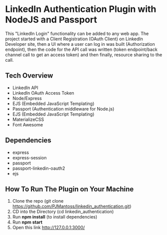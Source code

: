 # LinkedIn Authentication Plugin with NodeJS and Passport

This "LinkedIn Login" functionality can be added to any web app. The project started with a Client Registration (OAuth Client) on LinkedIn Developer site, then a UI where a user can log in was built (Authorization endpoint), then the code for the API call was written (token endpoint/back channel call to get an access token) and then finally, resource sharing to the call.

## Tech Overview

- LinkedIn API
- LinkedIn OAuth Access Token
- Node/Express
- EJS (Embedded JavaScript Templating)
- Passport (Authentication middleware for Node.js)
- EJS (Embedded JavaScript Templating)
- MaterializeCSS
- Font Awesome

## Dependencies

- express
- express-session
- passport
- passport-linkedin-oauth2
- ejs

## How To Run The Plugin on Your Machine

1. Clone the repo (git clone https://github.com/PJMantoss/linkedin_authentication.git)
2. CD into the Directory (cd linkedin_authentication)
3. Run **npm install** (to install dependencies)
4. Run **npm start**
5. Open this link http://127.0.0.1:3000/